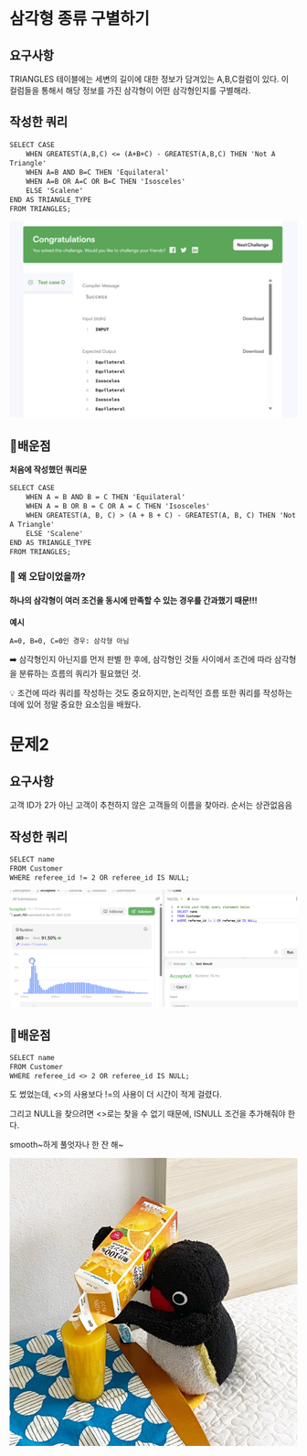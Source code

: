 # 삼각형 종류 구별하기
## 요구사항
TRIANGLES 테이블에는 세변의 길이에 대한 정보가 담겨있는 A,B,C컬럼이 있다. 이 컬럼들을 통해서 해당 정보를 가진 삼각형이 어떤 삼각형인지를 구별해라.


## 작성한 쿼리
```MYSQL
SELECT CASE
    WHEN GREATEST(A,B,C) <= (A+B+C) - GREATEST(A,B,C) THEN 'Not A Triangle'
    WHEN A=B AND B=C THEN 'Equilateral'
    WHEN A=B OR A=C OR B=C THEN 'Isosceles'
    ELSE 'Scalene'
END AS TRIANGLE_TYPE
FROM TRIANGLES;
```


![alt text](../image/삼각형구별문제.png)
## 🌱배운점

**처음에 작성했던 쿼리문**
```MYSQL
SELECT CASE 
    WHEN A = B AND B = C THEN 'Equilateral'
    WHEN A = B OR B = C OR A = C THEN 'Isosceles'
    WHEN GREATEST(A, B, C) > (A + B + C) - GREATEST(A, B, C) THEN 'Not A Triangle'
    ELSE 'Scalene'
END AS TRIANGLE_TYPE
FROM TRIANGLES;
```

### 🔎 왜 오답이었을까?

#### 하나의 삼각형이 여러 조건을 동시에 만족할 수 있는 경우를 간과했기 때문!!!

**예시**
```
A=0, B=0, C=0인 경우: 삼각형 아님
```
➡️ 삼각형인지 아닌지를 먼저 판별 한 후에, 삼각형인 것들 사이에서 조건에 따라 삼각형을 분류하는 흐름의 쿼리가 필요했던 것. 


💡 조건에 따라 쿼리를 작성하는 것도 중요하지만, 논리적인 흐름 또한 쿼리를 작성하는 데에 있어 정말 중요한 요소임을 배웠다.



# 문제2

## 요구사항
고객 ID가 2가 아닌 고객이 추천하지 않은 고객들의 이름을 찾아라. 순서는 상관없음음

## 작성한 쿼리

```MYSQL
SELECT name
FROM Customer
WHERE referee_id != 2 OR referee_id IS NULL;
```

![alt text](<../image/referee_id .png>)


## 🌱배운점

```
SELECT name
FROM Customer
WHERE referee_id <> 2 OR referee_id IS NULL;
```
도 썼었는데, <>의 사용보다 !=의 사용이 더 시간이 적게 걸렸다.

그리고 NULL을 찾으려면 <>로는 찾을 수 없기 때문에, ISNULL 조건을 추가해줘야 한다.

smooth~하게 풀엇자나 한 잔 해~

![alt text](<../image/오렌지쥬스 핑구.jpg>)